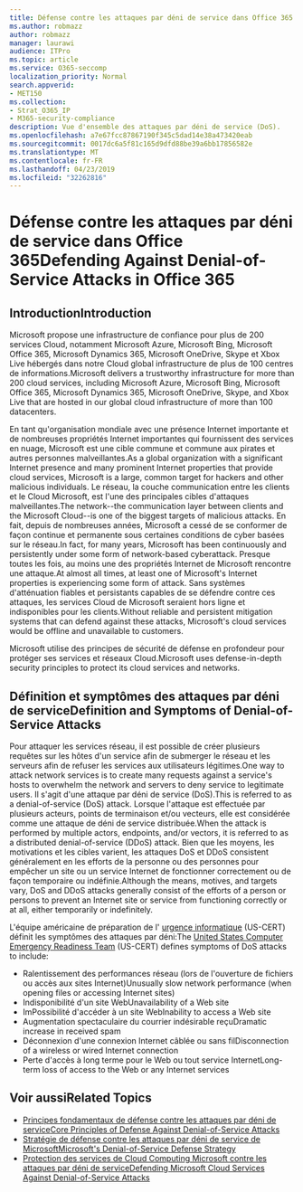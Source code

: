 ```yaml
---
title: Défense contre les attaques par déni de service dans Office 365
ms.author: robmazz
author: robmazz
manager: laurawi
audience: ITPro
ms.topic: article
ms.service: O365-seccomp
localization_priority: Normal
search.appverid:
- MET150
ms.collection:
- Strat_O365_IP
- M365-security-compliance
description: Vue d'ensemble des attaques par déni de service (DoS).
ms.openlocfilehash: a7e67fcc87867190f345c5dad14e38a473420eab
ms.sourcegitcommit: 0017dc6a5f81c165d9dfd88be39a6bb17856582e
ms.translationtype: MT
ms.contentlocale: fr-FR
ms.lasthandoff: 04/23/2019
ms.locfileid: "32262816"
---
```

# <a name="defending-against-denial-of-service-attacks-in-office-365"></a><span data-ttu-id="fcd9d-103">Défense contre les attaques par déni de service dans Office 365</span><span class="sxs-lookup"><span data-stu-id="fcd9d-103">Defending Against Denial-of-Service Attacks in Office 365</span></span>

## <a name="introduction"></a><span data-ttu-id="fcd9d-104">Introduction</span><span class="sxs-lookup"><span data-stu-id="fcd9d-104">Introduction</span></span>
<span data-ttu-id="fcd9d-105">Microsoft propose une infrastructure de confiance pour plus de 200 services Cloud, notamment Microsoft Azure, Microsoft Bing, Microsoft Office 365, Microsoft Dynamics 365, Microsoft OneDrive, Skype et Xbox Live hébergés dans notre Cloud global infrastructure de plus de 100 centres de informations.</span><span class="sxs-lookup"><span data-stu-id="fcd9d-105">Microsoft delivers a trustworthy infrastructure for more than 200 cloud services, including Microsoft Azure, Microsoft Bing, Microsoft Office 365, Microsoft Dynamics 365, Microsoft OneDrive, Skype, and Xbox Live that are hosted in our global cloud infrastructure of more than 100 datacenters.</span></span>

<span data-ttu-id="fcd9d-106">En tant qu'organisation mondiale avec une présence Internet importante et de nombreuses propriétés Internet importantes qui fournissent des services en nuage, Microsoft est une cible commune et commune aux pirates et autres personnes malveillantes.</span><span class="sxs-lookup"><span data-stu-id="fcd9d-106">As a global organization with a significant Internet presence and many prominent Internet properties that provide cloud services, Microsoft is a large, common target for hackers and other malicious individuals.</span></span> <span data-ttu-id="fcd9d-107">Le réseau, la couche communication entre les clients et le Cloud Microsoft, est l'une des principales cibles d'attaques malveillantes.</span><span class="sxs-lookup"><span data-stu-id="fcd9d-107">The network--the communication layer between clients and the Microsoft Cloud--is one of the biggest targets of malicious attacks.</span></span> <span data-ttu-id="fcd9d-108">En fait, depuis de nombreuses années, Microsoft a cessé de se conformer de façon continue et permanente sous certaines conditions de cyber basées sur le réseau.</span><span class="sxs-lookup"><span data-stu-id="fcd9d-108">In fact, for many years, Microsoft has been continuously and persistently under some form of network-based cyberattack.</span></span> <span data-ttu-id="fcd9d-109">Presque toutes les fois, au moins une des propriétés Internet de Microsoft rencontre une attaque.</span><span class="sxs-lookup"><span data-stu-id="fcd9d-109">At almost all times, at least one of Microsoft's Internet properties is experiencing some form of attack.</span></span> <span data-ttu-id="fcd9d-110">Sans systèmes d'atténuation fiables et persistants capables de se défendre contre ces attaques, les services Cloud de Microsoft seraient hors ligne et indisponibles pour les clients.</span><span class="sxs-lookup"><span data-stu-id="fcd9d-110">Without reliable and persistent mitigation systems that can defend against these attacks, Microsoft's cloud services would be offline and unavailable to customers.</span></span>

<span data-ttu-id="fcd9d-111">Microsoft utilise des principes de sécurité de défense en profondeur pour protéger ses services et réseaux Cloud.</span><span class="sxs-lookup"><span data-stu-id="fcd9d-111">Microsoft uses defense-in-depth security principles to protect its cloud services and networks.</span></span> 

## <a name="definition-and-symptoms-of-denial-of-service-attacks"></a><span data-ttu-id="fcd9d-112">Définition et symptômes des attaques par déni de service</span><span class="sxs-lookup"><span data-stu-id="fcd9d-112">Definition and Symptoms of Denial-of-Service Attacks</span></span>
<span data-ttu-id="fcd9d-113">Pour attaquer les services réseau, il est possible de créer plusieurs requêtes sur les hôtes d'un service afin de submerger le réseau et les serveurs afin de refuser les services aux utilisateurs légitimes.</span><span class="sxs-lookup"><span data-stu-id="fcd9d-113">One way to attack network services is to create many requests against a service's hosts to overwhelm the network and servers to deny service to legitimate users.</span></span> <span data-ttu-id="fcd9d-114">Il s'agit d'une attaque par déni de service (DoS).</span><span class="sxs-lookup"><span data-stu-id="fcd9d-114">This is referred to as a denial-of-service (DoS) attack.</span></span> <span data-ttu-id="fcd9d-115">Lorsque l'attaque est effectuée par plusieurs acteurs, points de terminaison et/ou vecteurs, elle est considérée comme une attaque de déni de service distribuée.</span><span class="sxs-lookup"><span data-stu-id="fcd9d-115">When the attack is performed by multiple actors, endpoints, and/or vectors, it is referred to as a distributed denial-of-service (DDoS) attack.</span></span> <span data-ttu-id="fcd9d-116">Bien que les moyens, les motivations et les cibles varient, les attaques DoS et DDoS consistent généralement en les efforts de la personne ou des personnes pour empêcher un site ou un service Internet de fonctionner correctement ou de façon temporaire ou indéfinie.</span><span class="sxs-lookup"><span data-stu-id="fcd9d-116">Although the means, motives, and targets vary, DoS and DDoS attacks generally consist of the efforts of a person or persons to prevent an Internet site or service from functioning correctly or at all, either temporarily or indefinitely.</span></span>

<span data-ttu-id="fcd9d-117">L'équipe américaine de préparation de l' [urgence informatique](https://www.us-cert.gov/) (US-CERT) définit les symptômes des attaques par déni:</span><span class="sxs-lookup"><span data-stu-id="fcd9d-117">The [United States Computer Emergency Readiness Team](https://www.us-cert.gov/) (US-CERT) defines symptoms of DoS attacks to include:</span></span>
- <span data-ttu-id="fcd9d-118">Ralentissement des performances réseau (lors de l'ouverture de fichiers ou accès aux sites Internet)</span><span class="sxs-lookup"><span data-stu-id="fcd9d-118">Unusually slow network performance (when opening files or accessing Internet sites)</span></span>
- <span data-ttu-id="fcd9d-119">Indisponibilité d'un site Web</span><span class="sxs-lookup"><span data-stu-id="fcd9d-119">Unavailability of a Web site</span></span>
- <span data-ttu-id="fcd9d-120">ImPossibilité d'accéder à un site Web</span><span class="sxs-lookup"><span data-stu-id="fcd9d-120">Inability to access a Web site</span></span>
- <span data-ttu-id="fcd9d-121">Augmentation spectaculaire du courrier indésirable reçu</span><span class="sxs-lookup"><span data-stu-id="fcd9d-121">Dramatic increase in received spam</span></span>
- <span data-ttu-id="fcd9d-122">Déconnexion d'une connexion Internet câblée ou sans fil</span><span class="sxs-lookup"><span data-stu-id="fcd9d-122">Disconnection of a wireless or wired Internet connection</span></span>
- <span data-ttu-id="fcd9d-123">Perte d'accès à long terme pour le Web ou tout service Internet</span><span class="sxs-lookup"><span data-stu-id="fcd9d-123">Long-term loss of access to the Web or any Internet services</span></span>

## <a name="related-topics"></a><span data-ttu-id="fcd9d-124">Voir aussi</span><span class="sxs-lookup"><span data-stu-id="fcd9d-124">Related Topics</span></span>
- [<span data-ttu-id="fcd9d-125">Principes fondamentaux de défense contre les attaques par déni de service</span><span class="sxs-lookup"><span data-stu-id="fcd9d-125">Core Principles of Defense Against Denial-of-Service Attacks</span></span>](office-365-core-principles-of-defense-against-dos-attacks.md)
- [<span data-ttu-id="fcd9d-126">Stratégie de défense contre les attaques par déni de service de Microsoft</span><span class="sxs-lookup"><span data-stu-id="fcd9d-126">Microsoft's Denial-of-Service Defense Strategy</span></span>](office-365-microsoft-dos-defense-strategy.md)
- [<span data-ttu-id="fcd9d-127">Protection des services de Cloud Computing Microsoft contre les attaques par déni de service</span><span class="sxs-lookup"><span data-stu-id="fcd9d-127">Defending Microsoft Cloud Services Against Denial-of-Service Attacks</span></span>](office-365-defending-cloud-services-against-dos-attacks.md)
